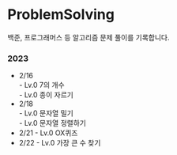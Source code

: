 # ProblemSolving

백준, 프로그래머스 등 알고리즘 문제 풀이를 기록합니다.

### 2023
* 2/16  
       - Lv.0 7의 개수  
       - Lv.0 종이 자르기  
* 2/18  
       - Lv.0 문자열 밀기  
       - Lv.0 문자열 정렬하기
* 2/21
       - Lv.0 OX퀴즈
* 2/22
       - Lv.0 가장 큰 수 찾기
